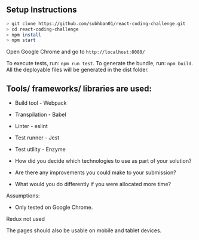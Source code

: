 ## Setup Instructions

```bash
> git clone https://github.com/subhban01/react-coding-challenge.git
> cd react-coding-challenge
> npm install
> npm start
```
Open Google Chrome and go to `http://localhost:8080/`

To execute tests, run: `npm run test`.
To generate the bundle, run: `npm build`. All the deployable files will be generated in the dist folder.


## Tools/ frameworks/ libraries are used:
* Build tool - Webpack
* Transpilation - Babel
* Linter - eslint
* Test runner - Jest
* Test utility - Enzyme

* How did you decide which technologies to use as part of your solution?
* Are there any improvements you could make to your submission?
* What would you do differently if you were allocated more time?

Assumptions:
* Only tested on Google Chrome.

Redux not used

The pages should also be usable on mobile and tablet devices.